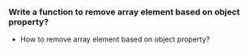 ### Write a function to remove array element based on object property?

- How to remove array element based on object property?
